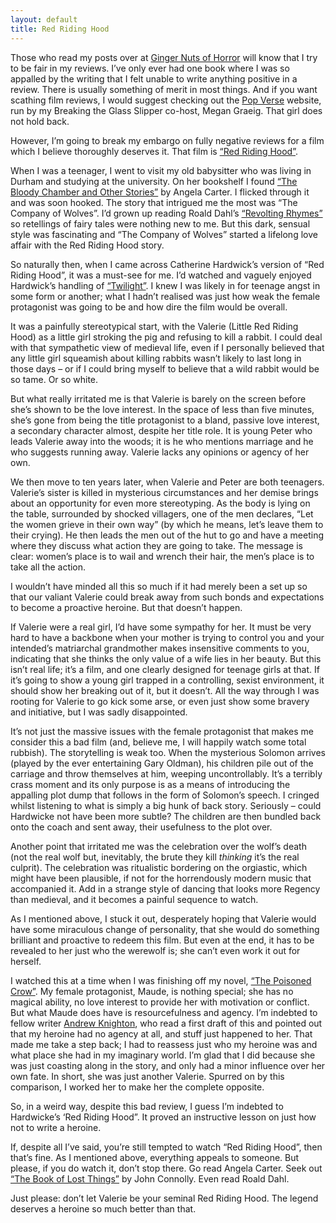 ```yaml
---
layout: default
title: Red Riding Hood
---
```


Those who read my posts over at [Ginger Nuts of Horror](http://gingernutsofhorror.com/index.html) will know that I try to be fair in my reviews. I’ve only ever had one book where I was so appalled by the writing that I felt unable to write anything positive in a review. There is usually something of merit in most things. And if you want scathing film reviews, I would suggest checking out the [Pop Verse](http://pop-verse.com/) website, run by my Breaking the Glass Slipper co-host, Megan Graeig. That girl does not hold back.

However, I’m going to break my embargo on fully negative reviews for a film which I believe thoroughly deserves it. That film is [“Red Riding Hood”]( http://www.imdb.com/title/tt1486185/?ref_=nv_sr_1).

When I was a teenager, I went to visit my old babysitter who was living in Durham and studying at the university. On her bookshelf I found [“The Bloody Chamber and Other Stories”](https://www.amazon.co.uk/Bloody-Chamber-Other-Stories/dp/B009IJZ9DW/) by Angela Carter. I flicked through it and was soon hooked. The story that intrigued me the most was “The Company of Wolves”. I’d grown up reading Roald Dahl’s [“Revolting Rhymes”](https://www.amazon.co.uk/Revolting-Rhymes-Roald-Dahl-ebook/dp/B01LQSSBIW/) so retellings of fairy tales were nothing new to me. But this dark, sensual style was fascinating and “The Company of Wolves” started a lifelong love affair with the Red Riding Hood story.

So naturally then, when I came across Catherine Hardwick’s version of “Red Riding Hood”, it was a must-see for me. I’d watched and vaguely enjoyed Hardwick’s handling of [“Twilight”](http://www.imdb.com/title/tt1099212/?ref_=nv_sr_2). I knew I was likely in for teenage angst in some form or another; what I hadn’t realised was just how weak the female protagonist was going to be and how dire the film would be overall.

It was a painfully stereotypical start, with the Valerie (Little Red Riding Hood) as a little girl stroking the pig and refusing to kill a rabbit. I could deal with that sympathetic view of medieval life, even if I personally believed that any little girl squeamish about killing rabbits wasn’t likely to last long in those days – or if I could bring myself to believe that a wild rabbit would be so tame. Or so white.

But what really irritated me is that Valerie is barely on the screen before she’s shown to be the love interest. In the space of less than five minutes, she’s gone from being the title protagonist to a bland, passive love interest, a secondary character almost, despite her title role. It is young Peter who leads Valerie away into the woods; it is he who mentions marriage and he who suggests running away. Valerie lacks any opinions or agency of her own.

We then move to ten years later, when Valerie and Peter are both teenagers. Valerie’s sister is killed in mysterious circumstances and her demise brings about an opportunity for even more stereotyping. As the body is lying on the table, surrounded by shocked villagers, one of the men declares, “Let the women grieve in their own way” (by which he means, let’s leave them to their crying). He then leads the men out of the hut to go and have a meeting where they discuss what action they are going to take. The message is clear: women’s place is to wail and wrench their hair, the men’s place is to take all the action.

I wouldn’t have minded all this so much if it had merely been a set up so that our valiant Valerie could break away from such bonds and expectations to become a proactive heroine. But that doesn’t happen.

If Valerie were a real girl, I’d have some sympathy for her. It must be very hard to have a backbone when your mother is trying to control you and your intended’s matriarchal grandmother makes insensitive comments to you, indicating that she thinks the only value of a wife lies in her beauty. But this isn’t real life; it’s a film, and one clearly designed for teenage girls at that. If it’s going to show a young girl trapped in a controlling, sexist environment, it should show her breaking out of it, but it doesn’t. All the way through I was rooting for Valerie to go kick some arse, or even just show some bravery and initiative, but I was sadly disappointed.

It’s not just the massive issues with the female protagonist that makes me consider this a bad film (and, believe me, I will happily watch some total rubbish). The storytelling is weak too. When the mysterious Solomon arrives (played by the ever entertaining Gary Oldman), his children pile out of the carriage and throw themselves at him, weeping uncontrollably. It’s a terribly crass moment and its only purpose is as a means of introducing the appalling plot dump that follows in the form of Solomon’s speech. I cringed whilst listening to what is simply a big hunk of back story. Seriously – could Hardwicke not have been more subtle? The children are then bundled back onto the coach and sent away, their usefulness to the plot over.

Another point that irritated me was the celebration over the wolf’s death (not the real wolf but, inevitably, the brute they kill *thinking* it’s the real culprit). The celebration was ritualistic bordering on the orgiastic, which might have been plausible, if not for the horrendously modern music that accompanied it. Add in a strange style of dancing that looks more Regency than medieval, and it becomes a painful sequence to watch.

As I mentioned above, I stuck it out, desperately hoping that Valerie would have some miraculous change of personality, that she would do something brilliant and proactive to redeem this film. But even at the end, it has to be revealed to her just who the werewolf is; she can’t even work it out for herself.

I watched this at a time when I was finishing off my novel, [“The Poisoned Crow”]( https://www.amazon.co.uk/Poisoned-Crow-Charlotte-Bond-ebook/dp/B01GP1GEGQ/). My female protagonist, Maude, is nothing special; she has no magical ability, no love interest to provide her with motivation or conflict. But what Maude does have is resourcefulness and agency. I’m indebted to fellow writer [Andrew Knighton](http://andrewknighton.com/), who read a first draft of this and pointed out that my heroine had no agency at all, and stuff just happened to her. That made me take a step back; I had to reassess just who my heroine was and what place she had in my imaginary world. I’m glad that I did because she was just coasting along in the story, and only had a minor influence over her own fate. In short, she was just another Valerie. Spurred on by this comparison, I worked her to make her the complete opposite.

So, in a weird way, despite this bad review, I guess I’m indebted to Hardwicke’s ‘Red Riding Hood”. It proved an instructive lesson on just how not to write a heroine.

If, despite all I’ve said, you’re still tempted to watch “Red Riding Hood”, then that’s fine. As I mentioned above, everything appeals to someone. But please, if you do watch it, don’t stop there. Go read Angela Carter. Seek out [“The Book of Lost Things”]( https://www.amazon.co.uk/Book-Lost-Things-John-Connolly-ebook/dp/B002V0918O/) by John Connolly. Even read Roald Dahl.

Just please: don’t let Valerie be your seminal Red Riding Hood. The legend deserves a heroine so much better than that.

